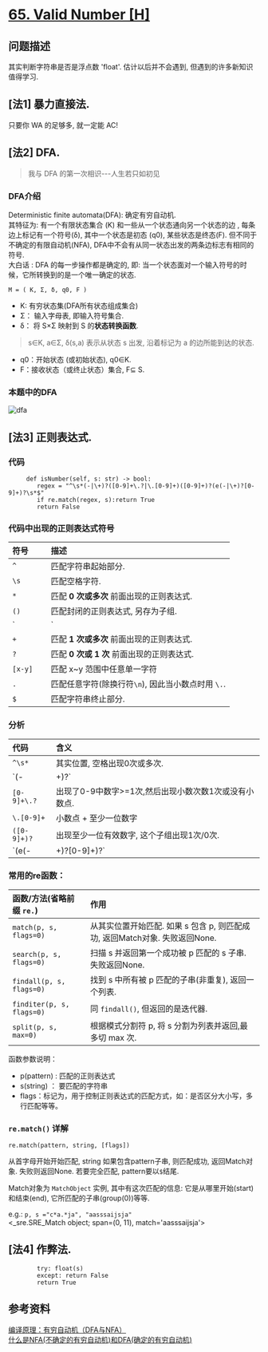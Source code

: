 # [65. Valid Number [H]](https://leetcode.com/problems/valid-number/)

## 问题描述
其实判断字符串是否是浮点数 'float'. 估计以后并不会遇到, 但遇到的许多新知识值得学习.


## [法1] 暴力直接法.
只要你 WA 的足够多, 就一定能 AC!   

## [法2] DFA.

>  我与 DFA 的第一次相识---人生若只如初见

### DFA介绍
Deterministic finite automata(DFA): 确定有穷自动机.    
其特征为: 有一个有限状态集合 (K) 和一些从一个状态通向另一个状态的边 , 
每条边上标记有一个符号(δ), 其中一个状态是初态 (q0), 某些状态是终态(F). 
但不同于不确定的有限自动机(NFA), 
DFA中不会有从同一状态出发的两条边标志有相同的符号.   
大白话 : DFA 的每一步操作都是确定的, 
即: 当一个状态面对一个输入符号的时候，它所转换到的是一个唯一确定的状态.
```
M = ( K, Σ, δ, q0, F )
```
*  K: 有穷状态集(DFA所有状态组成集合)
*  Σ： 输入字母表, 即输入符号集合.
*  δ： 将 S×Σ 映射到 S 的**状态转换函数**.    
> s∈K, a∈Σ,  δ(s,a) 表示从状态 s 出发, 沿着标记为 a 的边所能到达的状态.
*  q0：开始状态 (或初始状态), q0∈K. 
*  F：接收状态（或终止状态）集合, F⊆ S. 
 
### 本题中的DFA 
![dfa](https://wx2.sinaimg.cn/mw690/006qmTkdly1g73xfzx39rj323l1qitqs.jpg)

## [法3] 正则表达式.
### 代码
```
     def isNumber(self, s: str) -> bool:
        regex = "^\s*(-|\+)?([0-9]+\.?|\.[0-9]+)([0-9]+)?(e(-|\+)?[0-9]+)?\s*$"
        if re.match(regex, s):return True
        return False
```
### 代码中出现的正则表达式符号

| 符号 | 描述 |     
|:-----|:---------------|       
| `^`      | 匹配字符串起始部分.        |   
| `\s`     | 匹配空格字符.             |   
| `*`      | 匹配 **0 次或多次** 前面出现的正则表达式.   |   
| `()`　    | 匹配封闭的正则表达式, 另存为子组. |    
| `|`　     | 择 1 匹配的管道符号, 从多个模式中选择其一.  |   
| `+`　     | 匹配 **1 次或多次** 前面出现的正则表达式. |    
| `?`　     | 匹配 **0 次或 1 次** 前面出现的正则表达式.   |    
| `[x-y]` 　| 匹配 x~y 范围中任意单一字符 |    
| `.`　     | 匹配任意字符(除换行符`\n`), 因此当小数点时用 `\.`. |    
| `$`     　| 匹配字符串终止部分. |       

### 分析

| 代码 | 含义 |     
|:-----|:---------------|       
| `^\s*`      | 其实位置, 空格出现0次或多次.        |   
| `(-|\+)?`   | `+,-` 其中之一 出现0次或1次.        |   
| `[0-9]+\.?` | 出现了0-9中数字>=1次,然后出现小数次数1次或没有小数点. |   
| `\.[0-9]+`  | 小数点 + 至少一位数字 |    
| `([0-9]+)?` | 出现至少一位有效数字, 这个子组出现1次/0次. |      
| `(e(-|\+)?[0-9]+)?`| e+符号子组+至少一位数字, 这个子组出现1次/0次. |

### 常用的re函数：

| 函数/方法(省略前缀 `re.`)  | 作用   |     
|:-----|:---------------|       
|  `match(p, s, flags=0)`  | 从其实位置开始匹配. 如果 s 包含 p, 则匹配成功, 返回Match对象. 失败返回None.|     
| `search(p, s, flags=0)`  | 扫描 s 并返回第一个成功被 p 匹配的 s 子串. 失败返回None. |    
| `findall(p, s, flags=0)` | 找到 s 中所有被 p 匹配的子串(非重复), 返回一个列表. |
| `finditer(p, s, flags=0)` | 同 `findall()`, 但返回的是迭代器.     |     
| `split(p, s, max=0)`     | 根据模式分割符 p, 将 s 分割为列表并返回,最多切 max 次. | 

函数参数说明：    
* p(pattern) : 匹配的正则表达式
* s(string) ： 要匹配的字符串
* flags：标记为，用于控制正则表达式的匹配方式，如：是否区分大小写，多行匹配等等。
  
### `re.match()` 详解
```
re.match(pattern, string, [flags])
```
从首字母开始开始匹配, string 如果包含pattern子串, 则匹配成功, 返回Match对象.
失败则返回None. 若要完全匹配, pattern要以`$`结尾.  

Match对象为 `MatchObject` 实例, 其中有这次匹配的信息: 它是从哪里开始(start)和结束(end), 它所匹配的子串(group(0))等等. 
 
e.g.: `p, s ="c*a.*ja", "aasssaijsja"`    
<_sre.SRE_Match object; span=(0, 11), match='aasssaijsja'>
## [法4] 作弊法.  
```
        try: float(s)
        except: return False
        return True
```

## 参考资料    
[编译原理：有穷自动机（DFA与NFA）](https://blog.csdn.net/qq_39521554/article/details/79416553)   
[什么是NFA(不确定的有穷自动机)和DFA(确定的有穷自动机)](https://www.cnblogs.com/AndyEvans/p/10240790.html)
